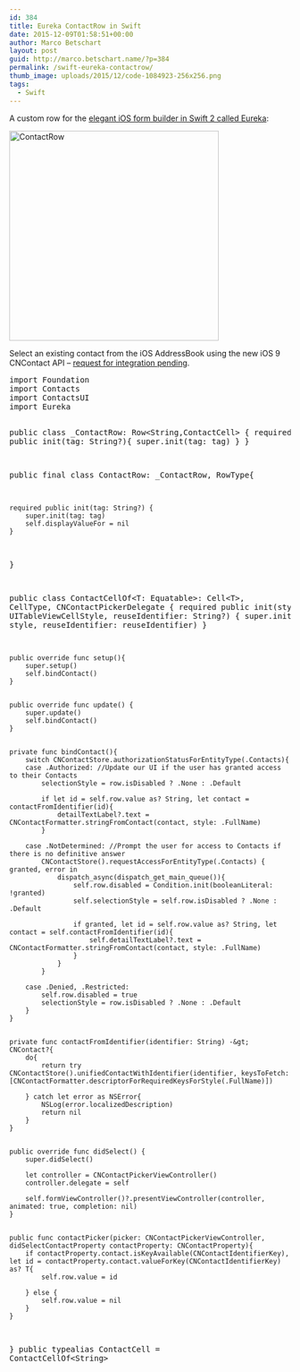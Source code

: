 ```yaml
---
id: 384
title: Eureka ContactRow in Swift
date: 2015-12-09T01:58:51+00:00
author: Marco Betschart
layout: post
guid: http://marco.betschart.name/?p=384
permalink: /swift-eureka-contactrow/
thumb_image: uploads/2015/12/code-1084923-256x256.png
tags:
  - Swift
---
```

A custom row for the [elegant iOS form builder in Swift 2 called Eureka](https://github.com/xmartlabs/Eureka):

<a href="http://blog.marco.betschart.nameuploads/2015/12/ContactRow.gif" rel="attachment wp-att-398" class="broken_link"><img class="aligncenter wp-image-398 size-full" src="http://blog.marco.betschart.nameuploads/2015/12/ContactRow.gif" alt="ContactRow" width="375" /></a>

Select an existing contact from the iOS AddressBook using the new iOS 9 CNContact API &#8211; [request for integration pending](https://github.com/xmartlabs/Eureka/issues/127).

<div class="snippetcpt-wrap" id="snippet-496" data-id="496" data-edit="http://dev.marco-betschart.local/wp-admin/post.php?post=496&action=edit" data-copy="/wp-admin/export.php?type=jekyll&#038;snippet=b31d996337&#038;id=496" data-fullscreen="http://dev.marco-betschart.local/code-snippets/eureka-contactrow/?full-screen=1">
  <pre class="prettyprint linenums lang-swift" title="Eureka ContactRow">import Foundation
import Contacts
import ContactsUI
import Eureka


public class _ContactRow: Row&lt;String,ContactCell&gt; {
    required public init(tag: String?){
        super.init(tag: tag)
    }
}


public final class ContactRow: _ContactRow, RowType{

    required public init(tag: String?) {
        super.init(tag: tag)
        self.displayValueFor = nil
    }
}

public class ContactCellOf&lt;T: Equatable&gt;: Cell&lt;T&gt;, CellType, CNContactPickerDelegate {
    required public init(style: UITableViewCellStyle, reuseIdentifier: String?) {
        super.init(style: style, reuseIdentifier: reuseIdentifier)
    }


    public override func setup(){
        super.setup()
        self.bindContact()
    }


    public override func update() {
        super.update()
        self.bindContact()
    }


    private func bindContact(){
        switch CNContactStore.authorizationStatusForEntityType(.Contacts){
        case .Authorized: //Update our UI if the user has granted access to their Contacts
            selectionStyle = row.isDisabled ? .None : .Default

            if let id = self.row.value as? String, let contact = contactFromIdentifier(id){
                detailTextLabel?.text = CNContactFormatter.stringFromContact(contact, style: .FullName)
            }

        case .NotDetermined: //Prompt the user for access to Contacts if there is no definitive answer
            CNContactStore().requestAccessForEntityType(.Contacts) { granted, error in
                dispatch_async(dispatch_get_main_queue()){
                    self.row.disabled = Condition.init(booleanLiteral: !granted)
                    self.selectionStyle = self.row.isDisabled ? .None : .Default

                    if granted, let id = self.row.value as? String, let contact = self.contactFromIdentifier(id){
                        self.detailTextLabel?.text = CNContactFormatter.stringFromContact(contact, style: .FullName)
                    }
                }
            }

        case .Denied, .Restricted:
            self.row.disabled = true
            selectionStyle = row.isDisabled ? .None : .Default
        }
    }


    private func contactFromIdentifier(identifier: String) -&gt; CNContact?{
        do{
            return try CNContactStore().unifiedContactWithIdentifier(identifier, keysToFetch: [CNContactFormatter.descriptorForRequiredKeysForStyle(.FullName)])

        } catch let error as NSError{
            NSLog(error.localizedDescription)
            return nil
        }
    }


    public override func didSelect() {
        super.didSelect()

        let controller = CNContactPickerViewController()
        controller.delegate = self

        self.formViewController()?.presentViewController(controller, animated: true, completion: nil)
    }


    public func contactPicker(picker: CNContactPickerViewController, didSelectContactProperty contactProperty: CNContactProperty){
        if contactProperty.contact.isKeyAvailable(CNContactIdentifierKey), let id = contactProperty.contact.valueForKey(CNContactIdentifierKey) as? T{
            self.row.value = id

        } else {
            self.row.value = nil
        }
    }
}
public typealias ContactCell = ContactCellOf&lt;String&gt;</pre>
</div>